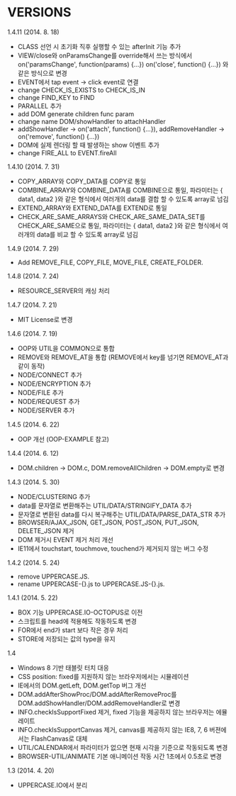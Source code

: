 VERSIONS
========
1.4.11 (2014. 8. 18)
- CLASS 선언 시 초기화 직후 실행할 수 있는 afterInit 기능 추가
- VIEW/close와 onParamsChange를 override해서 쓰는 방식에서 on('paramsChange', function(params) {...}) on('close', function() {...}) 와 같은 방식으로 변경
- EVENT에서 tap event -> click event로 연결
- change CHECK_IS_EXISTS to CHECK_IS_IN
- change FIND_KEY to FIND
- PARALLEL 추가
- add DOM generate children func param 
- change name DOM/showHandler to attachHandler
- addShowHandler -> on('attach', function() {...}), addRemoveHandler -> on('remove', function() {...})
- DOM에 실제 렌더링 할 때 발생하는 show 이벤트 추가
- change FIRE_ALL to EVENT.fireAll

1.4.10 (2014. 7. 31)
- COPY_ARRAY와 COPY_DATA를 COPY로 통일
- COMBINE_ARRAY와 COMBINE_DATA를 COMBINE으로 통일, 파라미터는 { data1, data2 }와 같은 형식에서 여러개의 data를 결합 할 수 있도록 array로 넘김
- EXTEND_ARRAY와 EXTEND_DATA를 EXTEND로 통일
- CHECK_ARE_SAME_ARRAYS와 CHECK_ARE_SAME_DATA_SET를 CHECK_ARE_SAME으로 통일, 파라미터는 { data1, data2 }와 같은 형식에서 여러개의 data를 비교 할 수 있도록 array로 넘김

1.4.9 (2014. 7. 29)
- Add REMOVE_FILE, COPY_FILE, MOVE_FILE, CREATE_FOLDER.

1.4.8 (2014. 7. 24)
- RESOURCE_SERVER의 캐싱 처리

1.4.7 (2014. 7. 21)
- MIT License로 변경

1.4.6 (2014. 7. 19)
- OOP와 UTIL을 COMMON으로 통합
- REMOVE와 REMOVE_AT을 통합 (REMOVE에서 key를 넘기면 REMOVE_AT과 같이 동작)
- NODE/CONNECT 추가
- NODE/ENCRYPTION 추가
- NODE/FILE 추가
- NODE/REQUEST 추가
- NODE/SERVER 추가

1.4.5 (2014. 6. 22)
- OOP 개선 (OOP-EXAMPLE 참고)

1.4.4 (2014. 6. 12)
- DOM.children -> DOM.c, DOM.removeAllChildren -> DOM.empty로 변경

1.4.3 (2014. 5. 30)
- NODE/CLUSTERING 추가
- data를 문자열로 변환해주는 UTIL/DATA/STRINGIFY_DATA 추가
- 문자열로 변환된 data를 다시 복구해주는 UTIL/DATA/PARSE_DATA_STR 추가
- BROWSER/AJAX_JSON, GET_JSON, POST_JSON, PUT_JSON, DELETE_JSON 제거
- DOM 제거시 EVENT 제거 처리 개선
- IE11에서 touchstart, touchmove, touchend가 제거되지 않는 버그 수정

1.4.2 (2014. 5. 24)
- remove UPPERCASE.JS.
- rename UPPERCASE-{}.js to UPPERCASE.JS-{}.js.

1.4.1 (2014. 5. 22)
- BOX 기능 UPPERCASE.IO-OCTOPUS로 이전
- 스크립트를 head에 적용해도 작동하도록 변경
- FOR에서 end가 start 보다 작은 경우 처리
- STORE에 저장되는 값의 type을 유지

1.4
- Windows 8 기반 태블릿 터치 대응
- CSS position: fixed를 지원하지 않는 브라우저에서는 시뮬레이션
- IE에서의 DOM.getLeft, DOM.getTop 버그 개선
- DOM.addAfterShowProc/DOM.addAfterRemoveProc를 DOM.addShowHandler/DOM.addRemoveHandler로 변경
- INFO.checkIsSupportFixed 제거, fixed 기능을 제공하지 않는 브라우저는 에뮬레이트
- INFO.checkIsSupportCanvas 제거, canvas를 제공하지 않는 IE8, 7, 6 버젼에서는 FlashCanvas로 대체
- UTIL/CALENDAR에서 파라미터가 없으면 현재 시각을 기준으로 작동되도록 변경
- BROWSER-UTIL/ANIMATE 기본 애니메이션 작동 시간 1초에서 0.5초로 변경

1.3 (2014. 4. 20)
- UPPERCASE.IO에서 분리
